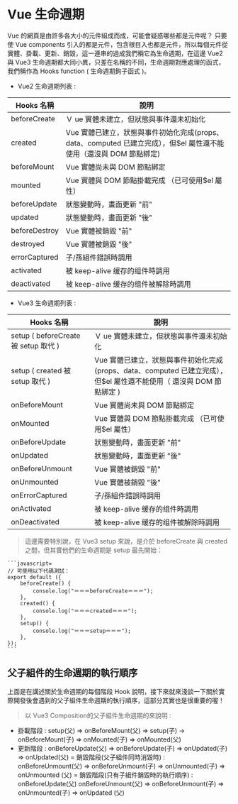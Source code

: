 # Vue 生命週期

Vue 的網頁是由許多各大小的元件組成而成，可能會疑惑哪些都是元件呢？ 只要使 Vue components 引入的都是元件，包含根目入也都是元件，所以每個元件從實體、掛載、更新、銷毀，這一連串的過成我們稱它為生命週期，在這邊 Vue2 與 Vue3 生命週期都大同小異，只差在名稱的不同，生命週期對應處理的函式，我們稱作為 Hooks function ( 生命週期鉤子函式 )。

- Vue2 生命週期列表 :

| Hooks 名稱    | 說明                                                                                                                |
| ------------- | ------------------------------------------------------------------------------------------------------------------- |
| beforeCreate  | Ｖ ue 實體未建立，但狀態與事件還未初始化                                                                            |
| created       | Vue 實體已建立，狀態與事件初始化完成(props、data、computed 已建立完成），但$el 屬性還不能使用（還沒與 DOM 節點綁定) |
| beforeMount   | Vue 實體尚未與 DOM 節點綁定                                                                                         |
| mounted       | Vue 實體與 DOM 節點掛載完成 （已可使用$el 屬性）                                                                    |
| beforeUpdate  | 狀態變動時，畫面更新 "前"                                                                                           |
| updated       | 狀態變動時，畫面更新 "後"                                                                                           |
| beforeDestroy | Vue 實體被銷毀 "前"                                                                                                 |
| destroyed     | Vue 實體被銷毀 "後"                                                                                                 |
| errorCaptured | 子/孫組件錯誤時調用                                                                                                 |
| activated     | 被 keep-alive 缓存的组件時調用                                                                                      |
| deactivated   | 被 keep-alive 缓存的组件被解除時調用                                                                                |

- Vue3 生命週期列表 :

| Hooks 名稱                           | 說明                                                                                                                  |
| ------------------------------------ | --------------------------------------------------------------------------------------------------------------------- |
| setup ( beforeCreate 被 setup 取代 ) | Ｖ ue 實體未建立，但狀態與事件還未初始化                                                                              |
| setup ( created 被 setup 取代 )      | Vue 實體已建立，狀態與事件初始化完成(props、data、computed 已建立完成），但$el 屬性還不能使用（ 還沒與 DOM 節點綁定 ) |
| onBeforeMount                        | Vue 實體尚未與 DOM 節點綁定                                                                                           |
| onMounted                            | Vue 實體與 DOM 節點掛載完成 （已可使用$el 屬性）                                                                      |
| onBeforeUpdate                       | 狀態變動時，畫面更新 "前"                                                                                             |
| onUpdated                            | 狀態變動時，畫面更新 "後"                                                                                             |
| onBeforeUnmount                      | Vue 實體被銷毀 "前"                                                                                                   |
| onUnmounted                          | Vue 實體被銷毀 "後"                                                                                                   |
| onErrorCaptured                      | 子/孫組件錯誤時調用                                                                                                   |
| onActivated                          | 被 keep-alive 缓存的组件時調用                                                                                        |
| onDeactivated                        | 被 keep-alive 缓存的组件被解除時調用                                                                                  |

> 這邊需要特別說，在 Vue3 setup 來說，是介於 beforeCreate 與 created 之間，但其實他們的生命週期是 setup 最先開始：

    ```javascript=
    // 可使用以下代碼測試：
    export default ({
        beforeCreate() {
            console.log("＝＝＝beforeCreate＝＝＝");
        },
        created() {
            console.log("＝＝＝created＝＝＝");
        },
        setup() {
            console.log("＝＝＝setup＝＝＝");
        },
    });
    ```

父子組件的生命週期的執行順序
---
上面是在講述關於生命週期的每個階段 Hook 說明，接下來就來淺談一下關於實際開發後會遇到的父子組件生命週期的執行順序，這部分其實也是很重要的喔！

> 以 Vue3 Composition的父子組件生命週期的來說明 :
- 掛載階段 : setup(父) =>  onBeforeMount(父) => setup(子) -> onBeforeMount(子) => onMounted(子) => onMounted(父)
- 更新階段 : onBeforeUpdate(父) => onBeforeUpdate(子) => onUpdated(子) => onUpdated(父)
= 銷毀階段(父子組件同時消毀時) : onBeforeUnmount(父) => onBeforeUnmount(子) => onUnmounted(子) => onUnmounted (父)
= 銷毀階段(只有子組件銷毀時的執行順序) : onBeforeUpdate(父) onBeforeUnmount(父) => onBeforeUnmount(子) => onUnmounted(子) => onUpdated (父)

